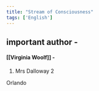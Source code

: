 ```yaml
---
title: "Stream of Consciousness"
tags: ['English']
---
```






## important author - 
#### [[Virginia Woolf]] - 
1. Mrs Dalloway
2


Orlando					